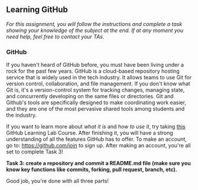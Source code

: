 ## Learning GitHub

*For this assignment, you will follow the instructions and complete a task showing your knowledge of the subject at the end. If at any moment you need help, feel free to contact your TAs.*

### GitHub

If you haven't heard of GitHub before, you must have been living under a rock for the past few years. GitHub is a cloud-based repository hosting service that is widely used in the tech industry. It allows teams to use Git for version control, collaboration, and file management. If you don't know what Git is, it's a version-control system for tracking changes, managing state, and concurrently developing on the same files or directories. Git and Github's tools are specifically designed to make coordinating work easier, and they are one of the most pervasive shared tools among students and the industry.

If you want to learn more about *what it is* and *how to use it*, try taking [this](https://lab.github.com/githubtraining/introduction-to-github#:~:text=Audience.%201%20Assign%20yourself.%20Assign%20the%20first%20issue,an%20issue.%20%204%20Create%20a%20branch.%20) GitHub Learning Lab Course. After finishing it, you will have a strong understanding of all the features GitHub has to offer. To make an account, go to: https://github.com/join to sign up. After making an account, you're all set to complete Task 3!



**Task 3: create a repository and commit a README.md file (make sure you know key functions like commits, forking, pull request, branch, etc).**



Good job, you're done with all three parts!
